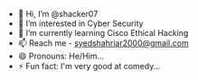 - 👋 Hi, I’m @shacker07
- 👀 I’m interested in Cyber Security
- 🌱 I’m currently learning Cisco Ethical Hacking
- 📫 Reach me - syedshahriar2000@gmail.com
- 😄 Pronouns: He/Him...
- ⚡ Fun fact: I'm very good at comedy...


<!---
shacker07/shacker07 is a ✨ special ✨ repository because its `README.md` (this file) appears on your GitHub profile.
You can click the Preview link to take a look at your changes.
--->
